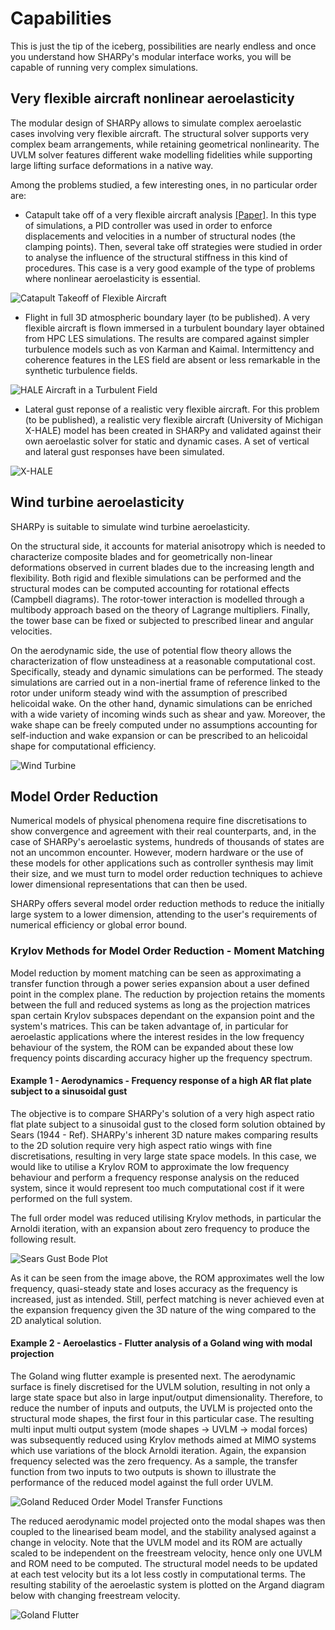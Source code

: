 # Capabilities
This is just the tip of the iceberg, possibilities are nearly endless and once you understand how SHARPy's modular
interface works, you will be capable of running very complex simulations.

## Very flexible aircraft nonlinear aeroelasticity

The modular design of SHARPy allows to simulate complex aeroelastic cases involving very flexible aircraft. The
structural solver supports very complex beam arrangements, while retaining geometrical nonlinearity. The UVLM solver
features different wake modelling fidelities while supporting large lifting surface deformations in a native way.

Among the problems studied, a few interesting ones, in no particular order are:

* Catapult take off of a very flexible aircraft analysis [\[Paper\]](https://arc.aiaa.org/doi/abs/10.2514/6.2019-2038).
In this type of simulations, a PID controller was used in order to enforce displacements and velocities in a number of
structural nodes (the clamping points). Then, several take off strategies were studied in order to analyse the influence
of the structural stiffness in this kind of procedures. This case is a very good example of the type of problems where
nonlinear aeroelasticity is essential.

![_Catapult Takeoff of Flexible Aircraft_](../_static/capabilities/hale_cruise.png)

* Flight in full 3D atmospheric boundary layer (to be published). A very flexible aircraft is flown immersed in a
turbulent boundary layer obtained from HPC LES simulations. The results are compared against simpler turbulence models
such as von Karman and Kaimal. Intermittency and coherence features in the LES field are absent or less remarkable in
the synthetic turbulence fields.

![_HALE Aircraft in a Turbulent Field_](../_static/capabilities/hale_turb.jpeg)

* Lateral gust reponse of a realistic very flexible aircraft. For this problem (to be published), a realistic very
flexible aircraft (University of Michigan X-HALE) model has been created in SHARPy and validated against their own
aeroelastic solver for static and dynamic cases. A set of vertical and lateral gust responses have been simulated.

![_X-HALE_](../_static/capabilities/xhale.png)

## Wind turbine aeroelasticity

SHARPy is suitable to simulate wind turbine aeroelasticity.

On the structural side, it accounts for material anisotropy which is needed to characterize composite blades and for
geometrically non-linear deformations observed in current blades due to the increasing length and flexibility. Both
rigid and flexible simulations can be performed and the structural modes can be computed accounting for rotational
effects (Campbell diagrams). The rotor-tower interaction is modelled through a multibody approach based on the theory
of Lagrange multipliers. Finally, the tower base can be fixed or subjected to prescribed linear and angular velocities.

On the aerodynamic side, the use of potential flow theory allows the characterization of flow unsteadiness at a
reasonable computational cost. Specifically, steady and dynamic simulations can be performed. The steady simulations
are carried out in a non-inertial frame of reference linked to the rotor under uniform steady wind with the assumption
of prescribed helicoidal wake. On the other hand, dynamic simulations can be enriched with a wide variety of incoming
winds such as shear and yaw. Moreover, the wake shape can be freely computed under no assumptions accounting for
self-induction and wake expansion or can be prescribed to an helicoidal shape for computational efficiency.

![Wind Turbine](../_static/capabilities/turbine.png)

## Model Order Reduction
Numerical models of physical phenomena require fine discretisations to show convergence and agreement with their real
counterparts, and, in the case of SHARPy's aeroelastic systems, hundreds of thousands of states are not an uncommon
encounter. However, modern hardware or the use of these models for other applications such as controller synthesis may limit
their size, and we must turn to model order reduction techniques to achieve lower dimensional representations that can
then be used.

SHARPy offers several model order reduction methods to reduce the initially large system to a lower dimension,
attending to the user's requirements of numerical efficiency or global error bound.

### Krylov Methods for Model Order Reduction - Moment Matching
Model reduction by moment matching can be seen as approximating a transfer function through a power series expansion
about a user defined point in the complex plane. The reduction by projection retains the moments between the full and
reduced systems as long as the projection matrices span certain Krylov subspaces dependant on the expansion point and
the system's matrices.
This can be taken advantage of,
in particular for aeroelastic applications where the interest resides in the low frequency behaviour of the system,
the ROM can be expanded about these low frequency points discarding accuracy higher up the frequency spectrum.

#### Example 1 - Aerodynamics - Frequency response of a high AR flat plate subject to a sinusoidal gust
The objective is to compare SHARPy's solution of a very high aspect ratio flat plate subject to a sinusoidal gust to
the closed form solution obtained by Sears (1944 - Ref). SHARPy's inherent 3D nature makes comparing results to the 2D
solution require very high aspect ratio wings with fine discretisations, resulting in very large state space models.
In this case, we would like to utilise a Krylov ROM to approximate the low frequency behaviour and perform a frequency
response analysis on the reduced system, since it would represent too much computational cost if it were performed on
the full system.

The full order model was reduced utilising Krylov methods, in particular the Arnoldi iteration, with an expansion about
zero frequency to produce the following result.

![_Sears Gust Bode Plot_](../_static/capabilities/sears.png)

As it can be seen from the image above, the ROM approximates well the low frequency, quasi-steady state and loses
accuracy as the frequency is increased, just as intended. Still, perfect matching is never achieved even at the
expansion frequency given the 3D nature of the wing compared to the 2D analytical solution.

#### Example 2 - Aeroelastics - Flutter analysis of a Goland wing with modal projection
The Goland wing flutter example is presented next. The aerodynamic surface is finely discretised for the UVLM solution,
resulting in not only a large state space but also in large input/output dimensionality. Therefore, to reduce the
number of inputs and outputs, the UVLM is projected onto the structural mode shapes, the first four in this particular
case. The resulting multi input multi output system (mode shapes -> UVLM -> modal forces) was subsequently reduced using
Krylov methods aimed at MIMO systems which use variations of the block Arnoldi iteration. Again, the expansion
frequency selected was the zero frequency. As a sample, the transfer function from two inputs to two outputs is
shown to illustrate the performance of the reduced model against the full order UVLM.

![_Goland Reduced Order Model Transfer Functions_](../_static/capabilities/goland_rom.png)

The reduced aerodynamic model projected onto the modal shapes was then coupled to the linearised beam model, and the
stability analysed against a change in velocity. Note that the UVLM model and its ROM are actually scaled to be
independent on the freestream velocity, hence only one UVLM and ROM need to be computed. The structural model needs
to be updated at each test velocity but its a lot less costly in computational terms. The resulting stability of the
aeroelastic system is plotted on the Argand diagram below with changing freestream velocity.

![_Goland Flutter_](../_static/capabilities/goland_flutter.png)
